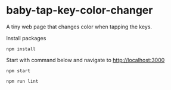 # baby-tap-key-color-changer
A tiny web page that changes color when tapping the keys.

Install packages

    npm install

Start with command below and navigate to [http://localhost:3000](http://localhost:3000)

    npm start

    npm run lint
